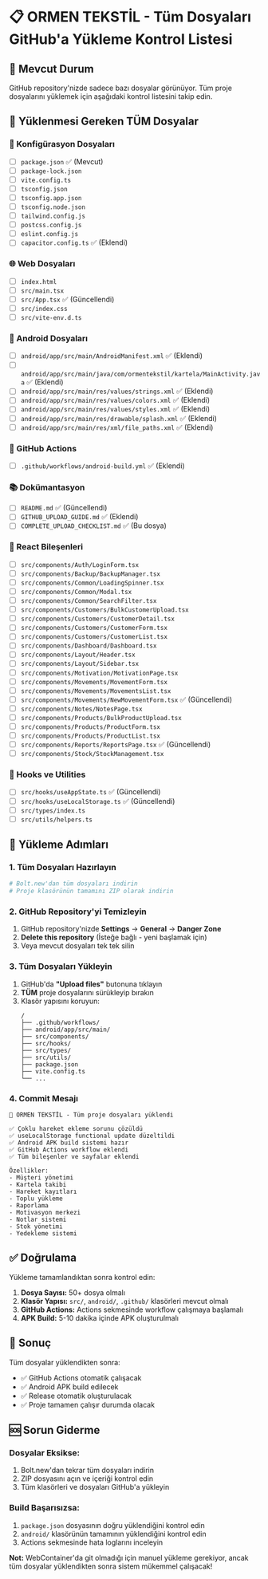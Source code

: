 # 📋 ORMEN TEKSTİL - Tüm Dosyaları GitHub'a Yükleme Kontrol Listesi

## 🚨 Mevcut Durum
GitHub repository'nizde sadece bazı dosyalar görünüyor. Tüm proje dosyalarını yüklemek için aşağıdaki kontrol listesini takip edin.

## 📁 Yüklenmesi Gereken TÜM Dosyalar

### 🔧 Konfigürasyon Dosyaları
- [ ] `package.json` ✅ (Mevcut)
- [ ] `package-lock.json`
- [ ] `vite.config.ts`
- [ ] `tsconfig.json`
- [ ] `tsconfig.app.json`
- [ ] `tsconfig.node.json`
- [ ] `tailwind.config.js`
- [ ] `postcss.config.js`
- [ ] `eslint.config.js`
- [ ] `capacitor.config.ts` ✅ (Eklendi)

### 🌐 Web Dosyaları
- [ ] `index.html`
- [ ] `src/main.tsx`
- [ ] `src/App.tsx` ✅ (Güncellendi)
- [ ] `src/index.css`
- [ ] `src/vite-env.d.ts`

### 📱 Android Dosyaları
- [ ] `android/app/src/main/AndroidManifest.xml` ✅ (Eklendi)
- [ ] `android/app/src/main/java/com/ormentekstil/kartela/MainActivity.java` ✅ (Eklendi)
- [ ] `android/app/src/main/res/values/strings.xml` ✅ (Eklendi)
- [ ] `android/app/src/main/res/values/colors.xml` ✅ (Eklendi)
- [ ] `android/app/src/main/res/values/styles.xml` ✅ (Eklendi)
- [ ] `android/app/src/main/res/drawable/splash.xml` ✅ (Eklendi)
- [ ] `android/app/src/main/res/xml/file_paths.xml` ✅ (Eklendi)

### 🎯 GitHub Actions
- [ ] `.github/workflows/android-build.yml` ✅ (Eklendi)

### 📚 Dokümantasyon
- [ ] `README.md` ✅ (Güncellendi)
- [ ] `GITHUB_UPLOAD_GUIDE.md` ✅ (Eklendi)
- [ ] `COMPLETE_UPLOAD_CHECKLIST.md` ✅ (Bu dosya)

### 🧩 React Bileşenleri
- [ ] `src/components/Auth/LoginForm.tsx`
- [ ] `src/components/Backup/BackupManager.tsx`
- [ ] `src/components/Common/LoadingSpinner.tsx`
- [ ] `src/components/Common/Modal.tsx`
- [ ] `src/components/Common/SearchFilter.tsx`
- [ ] `src/components/Customers/BulkCustomerUpload.tsx`
- [ ] `src/components/Customers/CustomerDetail.tsx`
- [ ] `src/components/Customers/CustomerForm.tsx`
- [ ] `src/components/Customers/CustomerList.tsx`
- [ ] `src/components/Dashboard/Dashboard.tsx`
- [ ] `src/components/Layout/Header.tsx`
- [ ] `src/components/Layout/Sidebar.tsx`
- [ ] `src/components/Motivation/MotivationPage.tsx`
- [ ] `src/components/Movements/MovementForm.tsx`
- [ ] `src/components/Movements/MovementsList.tsx`
- [ ] `src/components/Movements/NewMovementForm.tsx` ✅ (Güncellendi)
- [ ] `src/components/Notes/NotesPage.tsx`
- [ ] `src/components/Products/BulkProductUpload.tsx`
- [ ] `src/components/Products/ProductForm.tsx`
- [ ] `src/components/Products/ProductList.tsx`
- [ ] `src/components/Reports/ReportsPage.tsx` ✅ (Güncellendi)
- [ ] `src/components/Stock/StockManagement.tsx`

### 🔧 Hooks ve Utilities
- [ ] `src/hooks/useAppState.ts` ✅ (Güncellendi)
- [ ] `src/hooks/useLocalStorage.ts` ✅ (Güncellendi)
- [ ] `src/types/index.ts`
- [ ] `src/utils/helpers.ts`

## 🚀 Yükleme Adımları

### 1. Tüm Dosyaları Hazırlayın
```bash
# Bolt.new'dan tüm dosyaları indirin
# Proje klasörünün tamamını ZIP olarak indirin
```

### 2. GitHub Repository'yi Temizleyin
1. GitHub repository'nizde **Settings** → **General** → **Danger Zone**
2. **Delete this repository** (İsteğe bağlı - yeni başlamak için)
3. Veya mevcut dosyaları tek tek silin

### 3. Tüm Dosyaları Yükleyin
1. GitHub'da **"Upload files"** butonuna tıklayın
2. **TÜM** proje dosyalarını sürükleyip bırakın
3. Klasör yapısını koruyun:
   ```
   /
   ├── .github/workflows/
   ├── android/app/src/main/
   ├── src/components/
   ├── src/hooks/
   ├── src/types/
   ├── src/utils/
   ├── package.json
   ├── vite.config.ts
   └── ...
   ```

### 4. Commit Mesajı
```
🚀 ORMEN TEKSTİL - Tüm proje dosyaları yüklendi

✅ Çoklu hareket ekleme sorunu çözüldü
✅ useLocalStorage functional update düzeltildi
✅ Android APK build sistemi hazır
✅ GitHub Actions workflow eklendi
✅ Tüm bileşenler ve sayfalar eklendi

Özellikler:
- Müşteri yönetimi
- Kartela takibi  
- Hareket kayıtları
- Toplu yükleme
- Raporlama
- Motivasyon merkezi
- Notlar sistemi
- Stok yönetimi
- Yedekleme sistemi
```

## ✅ Doğrulama

Yükleme tamamlandıktan sonra kontrol edin:

1. **Dosya Sayısı:** 50+ dosya olmalı
2. **Klasör Yapısı:** `src/`, `android/`, `.github/` klasörleri mevcut olmalı
3. **GitHub Actions:** Actions sekmesinde workflow çalışmaya başlamalı
4. **APK Build:** 5-10 dakika içinde APK oluşturulmalı

## 🎯 Sonuç

Tüm dosyalar yüklendikten sonra:
- ✅ GitHub Actions otomatik çalışacak
- ✅ Android APK build edilecek
- ✅ Release otomatik oluşturulacak
- ✅ Proje tamamen çalışır durumda olacak

## 🆘 Sorun Giderme

### Dosyalar Eksikse:
1. Bolt.new'dan tekrar tüm dosyaları indirin
2. ZIP dosyasını açın ve içeriği kontrol edin
3. Tüm klasörleri ve dosyaları GitHub'a yükleyin

### Build Başarısızsa:
1. `package.json` dosyasının doğru yüklendiğini kontrol edin
2. `android/` klasörünün tamamının yüklendiğini kontrol edin
3. Actions sekmesinde hata loglarını inceleyin

**Not:** WebContainer'da git olmadığı için manuel yükleme gerekiyor, ancak tüm dosyalar yüklendikten sonra sistem mükemmel çalışacak!